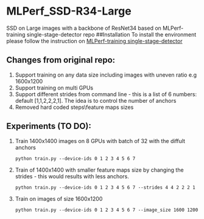 # MLPerf_SSD-R34-Large
SSD on Large images with a backbone of ResNet34 based on MLPerf-training single-stage-detector repo 
##Installation
To install the environment please follow the instruction on [MLPerf-training single-stage-detector](https://github.com/mlperf/training/tree/master/single_stage_detector)

## Changes from original repo:
1. Support training on any data size including images with uneven ratio e.g 1600x1200
2. Support training on multi GPUs
3. Support different strides from command line - this is a list of 6 numbers: default [1,1,2,2,2,1]. The idea is to control the number of anchors 
3. Removed hard coded steps\feature maps sizes 

## Experiments (TO DO):
1. Train 1400x1400 images on 8 GPUs with batch of 32 with the diffult anchors 
   ```
   python train.py --device-ids 0 1 2 3 4 5 6 7
   ```
2. Train of 1400x1400 with smaller feature maps size by changing the strides - this would results with less anchors.
   ```
   python train.py --device-ids 0 1 2 3 4 5 6 7 --strides 4 4 2 2 2 1
   ```
3. Train on images of size 1600x1200 
   ```
   python train.py --device-ids 0 1 2 3 4 5 6 7 --image_size 1600 1200
   ```
   
   
